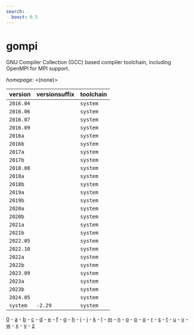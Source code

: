 ```yaml
---
search:
  boost: 0.5
---
```

# gompi

GNU Compiler Collection (GCC) based compiler toolchain,  including OpenMPI for MPI support.

*homepage*: <(none)>

version | versionsuffix | toolchain
--------|---------------|----------
``2016.04`` |  | ``system``
``2016.06`` |  | ``system``
``2016.07`` |  | ``system``
``2016.09`` |  | ``system``
``2016a`` |  | ``system``
``2016b`` |  | ``system``
``2017a`` |  | ``system``
``2017b`` |  | ``system``
``2018.08`` |  | ``system``
``2018a`` |  | ``system``
``2018b`` |  | ``system``
``2019a`` |  | ``system``
``2019b`` |  | ``system``
``2020a`` |  | ``system``
``2020b`` |  | ``system``
``2021a`` |  | ``system``
``2021b`` |  | ``system``
``2022.05`` |  | ``system``
``2022.10`` |  | ``system``
``2022a`` |  | ``system``
``2022b`` |  | ``system``
``2023.09`` |  | ``system``
``2023a`` |  | ``system``
``2023b`` |  | ``system``
``2024.05`` |  | ``system``
``system`` | ``-2.29`` | ``system``

[0](../0/index.md) - [a](../a/index.md) - [b](../b/index.md) - [c](../c/index.md) - [d](../d/index.md) - [e](../e/index.md) - [f](../f/index.md) - [g](../g/index.md) - [h](../h/index.md) - [i](../i/index.md) - [j](../j/index.md) - [k](../k/index.md) - [l](../l/index.md) - [m](../m/index.md) - [n](../n/index.md) - [o](../o/index.md) - [p](../p/index.md) - [q](../q/index.md) - [r](../r/index.md) - [s](../s/index.md) - [t](../t/index.md) - [u](../u/index.md) - [v](../v/index.md) - [w](../w/index.md) - [x](../x/index.md) - [y](../y/index.md) - [z](../z/index.md)

